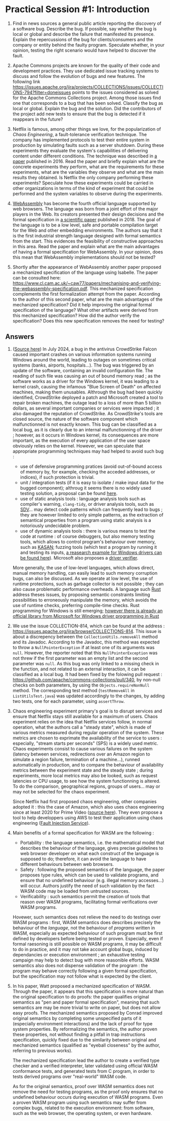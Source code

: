 # Practical Session #1: Introduction

1. Find in news sources a general public article reporting the discovery of a software bug. 
Describe the bug. If possible, say whether the bug is local or global and describe the failure that 
manifested its presence. Explain the repercussions of the bug for clients/consumers and the company 
or entity behind the faulty program. Speculate whether, in your opinion, testing the right scenario 
would have helped to discover the fault.

2. Apache Commons projects are known for the quality of their code and development practices. They 
use dedicated issue tracking systems to discuss and follow the evolution of bugs and new features. 
The following link https://issues.apache.org/jira/projects/COLLECTIONS/issues/COLLECTIONS-794?filter=doneissues 
points to the issues considered as solved for the Apache Commons Collections project. Among those 
issues find one that corresponds to a bug that has been solved. Classify the bug as local or global. 
Explain the bug and the solution. Did the contributors of the project add new tests to ensure that 
the bug is detected if it reappears in the future?

3. Netflix is famous, among other things we love, for the popularization of *Chaos Engineering*, a 
fault-tolerance verification technique. The company has implemented protocols to test their entire 
system in production by simulating faults such as a server shutdown. During these experiments they 
evaluate the system's capabilities of delivering content under different conditions. The technique 
was described in [a paper](https://arxiv.org/ftp/arxiv/papers/1702/1702.05843.pdf) published in 2016. 
Read the paper and briefly explain what are the concrete experiments they perform, what are the 
requirements for these experiments, what are the variables they observe and what are the main 
results they obtained. Is Netflix the only company performing these experiments? Speculate how these 
experiments could be carried in other organizations in terms of the kind of experiment that could be 
performed and the system variables to observe during the experiments.

4. [WebAssembly](https://webassembly.org/) has become the fourth official language supported by web 
browsers. The language was born from a joint effort of the major players in the Web. Its creators 
presented their design decisions and the formal specification in 
[a scientific paper](https://people.mpi-sws.org/~rossberg/papers/Haas,%20Rossberg,%20Schuff,%20Titzer,%20Gohman,%20Wagner,%20Zakai,%20Bastien,%20Holman%20-%20Bringing%20the%20Web%20up%20to%20Speed%20with%20WebAssembly.pdf) 
published in 2018. The goal of the language is to be a low level, safe and portable compilation 
target for the Web and other embedding environments. The authors say that it is the first industrial 
strength language designed with formal semantics from the start. This evidences the feasibility of 
constructive approaches in this area. Read the paper and explain what are the main advantages of 
having a formal specification for WebAssembly. In your opinion, does this mean that WebAssembly 
implementations should not be tested? 

5.  Shortly after the appearance of WebAssembly another paper proposed a mechanized specification 
of the language using Isabelle. The paper can be consulted here: 
https://www.cl.cam.ac.uk/~caw77/papers/mechanising-and-verifying-the-webassembly-specification.pdf. 
This mechanized specification complements the first formalization attempt from the paper. 
According to the author of this second paper, what are the main advantages of the mechanized 
specification? Did it help improving the original formal specification of the language? 
What other artifacts were derived from this mechanized specification? How did the author verify the 
specification? Does this new specification removes the need for testing?

## Answers

1. ([Source here](https://www.messageware.com/what-caused-the-crowdstrike-outage-a-detailed-breakdown/)) In July 2024, a bug in the antivirus CrowdStrike Falcon caused important crashes on various information
    systems running Windows around the world, leading to outages on sometimes critical systems
    (banks, airports, hospitals...). The bug was triggered by an update of the software, containing an invalid
    configuration file. The reading of such file was causing an out of bound memory read ; as the
    software works as a driver for the Windows kernel, it was leading to a kernel crash, causing the
    infamous "Blue Screen of Death" on affected machines, making them unusables. Althrough the bug had
    been quickly identified, CrowdStrike deployed a patch and Microsoft created a tool to repair broken
    machines, the outage lead to a loss of more than 5 billion dollars, as several important companies or
    services were impacted ; it also damaged the reputation of CrowdStrike. As CrowdStrike's tools are 
    closed source, the nature of the software component which malfunctionned is not exactly known.
    This bug can be classified as a local bug, as it is clearly due to an internal malfunctionning of
    the driver ; however, as it occurs in Windows kernel, its consequences are more important, as the
    execution of every application of the user space obviously relies on the kernel.
    However, we can speculate that appropriate programming techniques may had helped to avoid such bug :
    - use of defensive programming pratices (avoid out-of-bound access of memory by, for example, checking 
    the acceded addresses, or indices), if such protection is trivial.
    - unit / integration tests (if it is easy to isolate / make input data for the bugged component);
    althroug it seems there is no widely used testing solution, a proposal can be found [here](https://github.com/wpdk/wdutf).
    - use of static analysis tools : language analysis tools such as compiler's warning, `clang-tidy`, or driver
    analysis tools, such as [SDV](https://learn.microsoft.com/en-us/windows-hardware/drivers/devtest/static-driver-verifier)... 
    may detect code patterns which can frequently lead to bugs ; they are however limited to only simple patterns, as
    the extraction of semantical properties from a program using static analysis is a notoriously undecidable problem.
    - use of dynamic analysis tools : there is various means to test the code at runtime : of course debuggers,
    but also memory testing tools, which allows to control program's behaviour over memory, such as [KASAN](https://learn.microsoft.com/en-us/windows-hardware/drivers/devtest/kasan);
    fuzzing tools (which test a program by running it and testing its inputs, 
    [a reasearch example for Windows drivers can be found here](https://research.checkpoint.com/2020/bugs-on-the-windshield-fuzzing-the-windows-kernel/)). Microsoft also proposes a 
    [driver verifier](https://learn.microsoft.com/en-us/windows-hardware/drivers/devtest/driver-verifier).

    More generally, the use of low-level languages, which allows direct, manual memory handling, can easily lead to such memory
    corruption bugs, can also be discussed. As we operate at low level, the use of runtime protections, such as
    garbage collector is not possible ; they can also cause problematic performance overheads. A language such
    [Rust](https://rust-lang.org) address theses issues, by proposing semantic constraints limiting possibilities
    to erroneously manipulate the memory, which avoids the use of runtime checks, preferring compile-time
    checks. Rust programming for Windows is still emerging; [however there is already an official library
    from Microsoft for Windows driver programming in Rust](https://github.com/microsoft/windows-drivers-rs)

2. We use the issue COLLECTION-814, which can be found at the address :
    https://issues.apache.org/jira/browse/COLLECTIONS-814. This issue is about a discrepency between the
    `CollectionUtils.removeAll` method and its Javadoc. According to the Javadoc, this method was
    expected to throw a `NullPointerException` if at least one of its arguments was `null`. However,
    the reporter noted that this `NullPointerException` was not threw if the first parameter was an empty
    list and the second parameter was `null`. As this bug was only linked to a missing check in the 
    function, and not related to an external interaction, it can be classified as a local bug. It
    had been fixed by the folowing pull request : https://github.com/apache/commons-collections/pull/340,
    by non-null checks on both parameters, by using the `Objects.requireNonNull` method. The corresponding
    test method (`testRemoveAll` in `ListUtilsTest.java`) was updated accordingly to the changes, by
    adding two tests, one for each parameter, using `assertThrow`.

3.  Chaos engineering experiment primary's goal is to disrupt services and ensure that Netflix stays
    still available for a maximum of users. Chaos experiment relies on the idea that Netflix services
    follow, in normal operation, what the authors call a "steady state", which is made of various metrics measured
    during regular operation of the system. These metrics are chosen to exprimate the availability of the service to
    users : especially, "stream starts per seconds" (SPS) is a widely used metric. Chaos experiments consist
    to cause various failures on the system (latency between services, redirections over an Amazon region
    to simulate a region failure, termination of a machine...), runned automatically in production, and to compare
    the behaviour of availability metrics between the experiment state and the steady state ; during
    experiments, more local metrics may also be looked, such as request latencies or CPU usage, to see
    how the system functionning is altered. To do the comparison, geographical regions, groups of users...
    may or may not be selected for the chaos experiment.

    Since Netflix had first proposed chaos engineering, other companies adopted it : this the case of
    Amazon, which also uses chaos engineering since at least 2020 for Prime Video 
    ([source here](https://aws.amazon.com/fr/blogs/opensource/building-resilient-services-at-prime-video-with-chaos-engineering/)). They even propose a tool to
    help developpers using AWS to test their application using chaos engineering 
    ([Fault Injection Service](https://aws.amazon.com/fis/)).

4. Main benefits of a formal specification for WASM are the following :
    - Portability : the language semantics, i.e. the mathematical model that 
    describes the behaviour of the language, gives precise guidelines to web
    browser developer on what each construct of the language is supposed to do;
    therefore, it can avoid the language to have different behaviours between
    web browsers.
    - Safety : following the proposed semantics of the language, the paper 
    proposes type rules, which can be used to validate programs, and ensure
    that no undefined behaviour (e.g. illegal memory accesses...) will occur.
    Authors justify the need of such validation by the fact WASM code may be
    loaded from untrusted sources.
    - Verificability : such semantics permit the creation of tools that reason
    over WASM programs, facilitating formal verifications over WASM programs.

    Hovewer, such semantics does not relieve the need to do testings over WASM programs :
    first, WASM semantics does describes precisely the behaviour of the *language*, not
    the behaviour of *programs* written in WASM, especially as expected behaviour of
    such program must be first defined by developers before being tested or proven. Especially,
    even if formal raesoning is still possible on WASM programs, it may be difficult
    to do in practice, and it may not take account global bugs, induced by dependancies
    or execution environment ; an exhaustive testing campaign may help to detect bug
    with more reasonible efforts. WASM semantics also does not dispense validation
    of the program : the program may behave correctly following a given formal
    specification, but the specification may not follow what is expected by the
    client.

5.  In his paper, Watt proposed a mechanized specification of WASM. Through the paper,
    it appears that this specification is more natural than the original specification
    to do proofs: the paper qualifies original semantics as "pen and paper formal specification",
    meaning that such semantics are may be more trivial to write on paper, but does not allow
    easy proofs. The mechanized semantics proposed by Conrad improved original semantics by
    completing some unspecified parts of it (especially environment interactions) and
    the lack of proof for type system properties. By reformalizing the semantics, the author
    proven these properties, not without finding a pitfall in trap instructions specification,
    quickly fixed due to the similarity between original and mechanized semantics (qualified as
    "eyeball closeness" by the author, referring to previous works).

    The mechanized specification lead the author to create a verified type checker and
    a verified interpreter, later validated using official WASM conformance tests, and
    generated tests from C program, in order to tests derived programs over "real-world"
    WASM code.

    As for the original semantics, proof over WASM semantics does not remove the need
    for testing programs, as the proof only ensures that no undefined behaviour occurs
    during execution of WASM programs. Even a proven WASM program using such semantics
    may suffer from complex bugs, related to the execution environment: from software,
    such as the web browser, the operating system, or even hardware.
